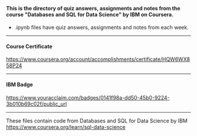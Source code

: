 #### This is the directory of quiz answers, assignments and notes from the course "Databases and SQL for Data Science" by IBM on Coursera. ####



* .ipynb files have quiz answers, assignments and notes from each week.


------------------------------------------------------------

#### Course Certificate ####
https://www.coursera.org/account/accomplishments/certificate/HQW6WX858P24

------------------------------------------------------------

#### IBM Badge ####
https://www.youracclaim.com/badges/0141f98a-dd50-45b0-9224-3b010b69c02f/public_url

------------------------------------------------------------

These files contain code from
Databases and SQL for Data Science by IBM
https://www.coursera.org/learn/sql-data-science




